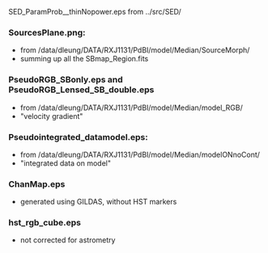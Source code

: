 SED_ParamProb__thinNopower.eps from ../src/SED/

### SourcesPlane.png:
- from /data/dleung/DATA/RXJ1131/PdBI/model/Median/SourceMorph/
- summing up all the SBmap_Region.fits

### PseudoRGB_SBonly.eps and PseudoRGB_Lensed_SB_double.eps
- from /data/dleung/DATA/RXJ1131/PdBI/model/Median/model_RGB/
- "velocity gradient"

### Pseudointegrated_datamodel.eps:
- from /data/dleung/DATA/RXJ1131/PdBI/model/Median/modelONnoCont/
- "integrated data on model"

### ChanMap.eps
- generated using GILDAS, without HST markers

### hst_rgb_cube.eps
- not corrected for astrometry